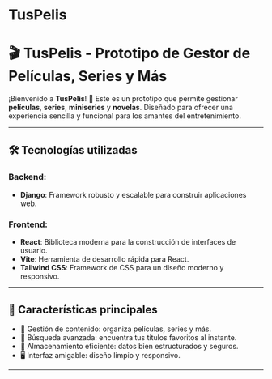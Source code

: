 # TusPelis
# 🎬 TusPelis - Prototipo de Gestor de Películas, Series y Más

¡Bienvenido a **TusPelis**! 🚀 Este es un prototipo que permite gestionar **películas**, **series**, **miniseries** y **novelas**. Diseñado para ofrecer una experiencia sencilla y funcional para los amantes del entretenimiento.  

---

## 🛠️ Tecnologías utilizadas

### Backend:
- **Django**: Framework robusto y escalable para construir aplicaciones web.

### Frontend:
- **React**: Biblioteca moderna para la construcción de interfaces de usuario.
- **Vite**: Herramienta de desarrollo rápida para React.
- **Tailwind CSS**: Framework de CSS para un diseño moderno y responsivo.

---

## 🌟 Características principales
- 📑 Gestión de contenido: organiza películas, series y más.
- 🔎 Búsqueda avanzada: encuentra tus títulos favoritos al instante.
- 💾 Almacenamiento eficiente: datos bien estructurados y seguros.
- 🖥️ Interfaz amigable: diseño limpio y responsivo.

---
